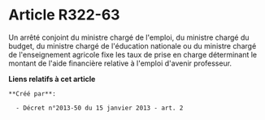 # Article R322-63

Un arrêté conjoint du ministre chargé de l'emploi, du ministre chargé du budget, du ministre chargé de l'éducation nationale
ou du ministre chargé de l'enseignement agricole fixe les taux de prise en charge déterminant le montant de l'aide financière
relative à l'emploi d'avenir professeur.

**Liens relatifs à cet article**

	**Créé par**:

	  - Décret n°2013-50 du 15 janvier 2013 - art. 2
